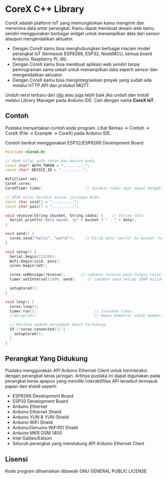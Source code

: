 # CoreX C++ Library

CoreX adalah platform IoT yang memungkinkan kamu mengirim dan menerima data antar perangkat. Kamu dapat membuat desain web kamu sendiri menggunakan berbagai widget untuk menampilkan data dari sensor ataupun mengendalikan aktuator.

- Dengan CoreX kamu bisa menghubungkan berbagai macam model perangkat IoT (termasuk ESP8266, ESP32, NodeMCU, semua board Arduino, Raspberry Pi, dll).
- Dengan CoreX kamu bisa membuat aplikasi web sendiri tanpa pemrograman sama sekali untuk menampilkan data seperti sensor dan mengendalikan aktuator.
- Dengan CoreX kamu bisa mengintegrasikan proyek yang sudah ada melalui HTTP API dan protokol MQTT.

Unduh versi terbaru dari [rilis](https://github.com/CoreX-IoT/corex-firmware/releases) atau juga lebih baik jika unduh dan install melalui Library Manager pada Arduino IDE. Cari dengan nama **CoreX IoT**.

## Contoh

Pustaka menyertakan contoh kode program. Lihat Berkas -> Contoh -> CoreX (File -> Example -> CoreX) pada Arduino IDE.

Contoh berikut menggunakan ESP32/ESP8266 Development Board:
```c++
#include <CoreX.h>

// Ubah nilai auth_token dan device Anda.
const char* AUTH_TOKEN = "..........";
const char* DEVICE_ID = "..........";

WiFiClient net;
CoreX corex;
CoreXTimer timer;                   // Gunakan timer agar dapat mengeksekusi perintah setiap sekian milidetik tanpa blocking.

// Ubah nilai berikut sesuai jaringan Anda.
const char ssid[] = "..........";
const char pass[] = "..........";

void receive(String &bucket, String &data) {    // Terima data
  Serial.println("data masuk: \n" + bucket + " - " + data);
}

void send() {
  corex.send("hello", "world");     // Kirim data "world" ke bucket "hello"
}

void setup() {
  Serial.begin(115200);
  WiFi.begin(ssid, pass);
  corex.begin(net);

  corex.onMessage(receive);       // Lakukan receive pada fungsi receive().
  timer.setInterval(1000, send);     // Lakukan send setiap 1000 milidetik.

  setupCoreX();
}

void loop() {
  corex.loop();
  timer.run();                          // Jalankan timer.
  //delay(10);                          // Hapus komentar untuk memberikan delay 10 milidetik jika terjadi kendala pada stabilitas WiFi.

  // Periksa apakah perangkat masih terhubung.
  if (!corex.connected()) {
    setupCoreX();
  }
}
```

## Perangkat Yang Didukung

Pustaka menggunakan API Arduino Ethernet Client untuk berinteraksi dengan perangkat keras jaringan. Artinya pustaka ini dapat digunakan pada perangkat keras apapun yang memiliki interaktifitas API tersebut termasuk papan dan shield seperti:

 - ESP8266 Development Board
 - ESP32 Development Board
 - Arduino Ethernet
 - Arduino Ethernet Shield
 - Arduino YUN & YUN-Shield
 - Arduino WiFi Shield
 - Arduino/Genuino WiFi101 Shield
 - Arduino MKR GSM 1400
 - Intel Galileo/Edison
 - Seluruh perangkat yang mendukung API Arduino Ethernet Client

## Lisensi

Kode program dilisensikan dibawah GNU GENERAL PUBLIC LICENSE
